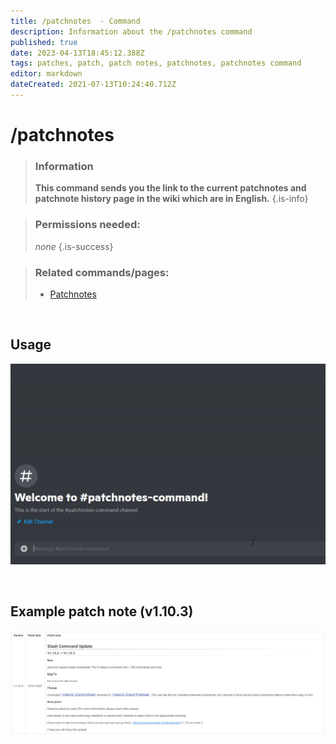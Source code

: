 ```yaml
---
title: /patchnotes  - Command
description: Information about the /patchnotes command
published: true
date: 2023-04-13T18:45:12.388Z
tags: patches, patch, patch notes, patchnotes, patchnotes command
editor: markdown
dateCreated: 2021-07-13T10:24:40.712Z
---
```


# /patchnotes

>### Information
>**This command sends you the link to the current patchnotes and patchnote history page in the wiki which are  in English.**
>{.is-info}

>### Permissions needed: 
>*none*
>{.is-success}

>### Related commands/pages:
>-   [Patchnotes](/en/patchnotes/)

<br>

## Usage

![](/patchnotes-command.gif)

<br>

## Example patch note (v1.10.3)

![](/patchnotes-example.png)